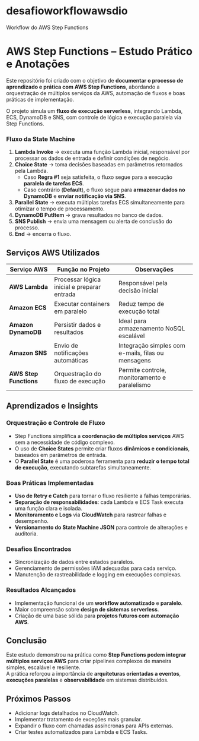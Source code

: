 # desafioworkflowawsdio
Workflow do AWS Step Functions
# AWS Step Functions – Estudo Prático e Anotações

Este repositório foi criado com o objetivo de **documentar o processo de aprendizado e prática com AWS Step Functions**, abordando a orquestração de múltiplos serviços da AWS, automação de fluxos e boas práticas de implementação.

O projeto simula um **fluxo de execução serverless**, integrando Lambda, ECS, DynamoDB e SNS, com controle de lógica e execução paralela via Step Functions.

### Fluxo da State Machine

1. **Lambda Invoke** → executa uma função Lambda inicial, responsável por processar os dados de entrada e definir condições de negócio.  
2. **Choice State** → toma decisões baseadas em parâmetros retornados pela Lambda.  
   - Caso **Regra #1** seja satisfeita, o fluxo segue para a execução **paralela de tarefas ECS**.
   - Caso contrário (**Default**), o fluxo segue para **armazenar dados no DynamoDB** e **enviar notificação via SNS**.
3. **Parallel State** → executa múltiplas tarefas ECS simultaneamente para otimizar o tempo de processamento.
4. **DynamoDB PutItem** → grava resultados no banco de dados.
5. **SNS Publish** → envia uma mensagem ou alerta de conclusão do processo.
6. **End** → encerra o fluxo.

##  Serviços AWS Utilizados

| Serviço AWS | Função no Projeto | Observações |
|--------------|------------------|--------------|
| **AWS Lambda** | Processar lógica inicial e preparar entrada | Responsável pela decisão inicial |
| **Amazon ECS** | Executar containers em paralelo | Reduz tempo de execução total |
| **Amazon DynamoDB** | Persistir dados e resultados | Ideal para armazenamento NoSQL escalável |
| **Amazon SNS** | Envio de notificações automáticas | Integração simples com e-mails, filas ou mensagens |
| **AWS Step Functions** | Orquestração do fluxo de execução | Permite controle, monitoramento e paralelismo |


## Aprendizados e Insights

###  Orquestração e Controle de Fluxo
- Step Functions simplifica a **coordenação de múltiplos serviços** AWS sem a necessidade de código complexo.
- O uso de **Choice States** permite criar fluxos **dinâmicos e condicionais**, baseados em parâmetros de entrada.
- O **Parallel State** é uma poderosa ferramenta para **reduzir o tempo total de execução**, executando subtarefas simultaneamente.

###  Boas Práticas Implementadas
- **Uso de Retry e Catch** para tornar o fluxo resiliente a falhas temporárias.
- **Separação de responsabilidades**: cada Lambda e ECS Task executa uma função clara e isolada.
- **Monitoramento e Logs** via **CloudWatch** para rastrear falhas e desempenho.
- **Versionamento do State Machine JSON** para controle de alterações e auditoria.

###  Desafios Encontrados
- Sincronização de dados entre estados paralelos.
- Gerenciamento de permissões IAM adequadas para cada serviço.
- Manutenção de rastreabilidade e logging em execuções complexas.

###  Resultados Alcançados
- Implementação funcional de um **workflow automatizado** e **paralelo**.
- Maior compreensão sobre **design de sistemas serverless**.
- Criação de uma base sólida para **projetos futuros com automação AWS**.


## Conclusão

Este estudo demonstrou na prática como **Step Functions podem integrar múltiplos serviços AWS** para criar pipelines complexos de maneira simples, escalável e resiliente.  
A prática reforçou a importância de **arquiteturas orientadas a eventos**, **execuções paralelas** e **observabilidade** em sistemas distribuídos.


## Próximos Passos

- Adicionar logs detalhados no CloudWatch.
- Implementar tratamento de exceções mais granular.
- Expandir o fluxo com chamadas assíncronas para APIs externas.
- Criar testes automatizados para Lambda e ECS Tasks.


